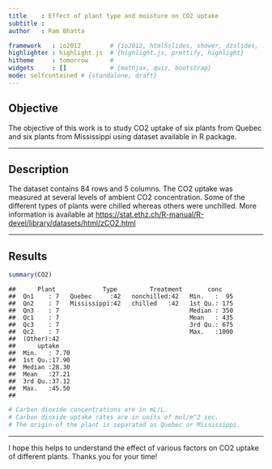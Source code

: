 ```yaml
---
title    : Effect of plant type and moisture on CO2 uptake
subtitle : 
author   : Ram Bhatta

framework   : io2012        # {io2012, html5slides, shower, dzslides, ...}
highlighter : highlight.js  # {highlight.js, prettify, highlight}
hitheme     : tomorrow      # 
widgets     : []            # {mathjax, quiz, bootstrap}
mode: selfcontained # {standalone, draft}
---
```


## Objective

The objective of this work is to study CO2 uptake of six plants from Quebec and six plants from Mississippi using dataset available in R package. 

---

## Description

The dataset contains 84 rows and 5 columns. The CO2 uptake was measured at several levels of ambient CO2 concentration. Some of the different types of plants were chilled whereas others were unchilled. More information is available at https://stat.ethz.ch/R-manual/R-devel/library/datasets/html/zCO2.html

---

## Results


```r
summary(CO2)
```

```
##      Plant             Type         Treatment       conc     
##  Qn1    : 7   Quebec     :42   nonchilled:42   Min.   :  95  
##  Qn2    : 7   Mississippi:42   chilled   :42   1st Qu.: 175  
##  Qn3    : 7                                    Median : 350  
##  Qc1    : 7                                    Mean   : 435  
##  Qc3    : 7                                    3rd Qu.: 675  
##  Qc2    : 7                                    Max.   :1000  
##  (Other):42                                                  
##      uptake     
##  Min.   : 7.70  
##  1st Qu.:17.90  
##  Median :28.30  
##  Mean   :27.21  
##  3rd Qu.:37.12  
##  Max.   :45.50  
## 
```

```r
# Carbon dioxide concentrations are in mL/L.
# Carbon dioxide uptake rates are in units of mol/m^2 sec.
# The origin of the plant is separated as Quebec or Mississippi.
```

---


I hope this helps to understand the effect of various factors on CO2 uptake of different plants. Thanks you for your time!


